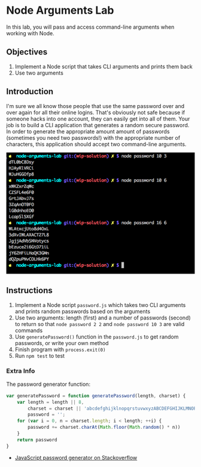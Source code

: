 # Node Arguments Lab

In this lab, you will pass and access command-line arguments when working with Node.

## Objectives

1. Implement a Node script that takes CLI arguments and prints them back
1. Use two arguments

## Introduction

I'm sure we all know those people that use the same password over and over again for all their online logins. That's obviously not safe because if someone hacks into one account, they can easily get into all of them. Your job is to build a CLI application that generates a random secure password. In order to generate the appropriate amount amount of passwords (sometimes you need two passwords!) with the appropriate number of characters, this application should accept two command-line arguments.

![](password.png)

## Instructions

1. Implement a Node script `password.js` which takes two CLI arguments and prints random passwords based on the arguments
1. Use two arguments: length (first) and a number of passwords (second) to return so that `node password 2 2` and `node password 10 3` are valid commands
2. Use `generatePassword()` function in the `password.js` to get random passwords, or write your own method
3. Finish program with `process.exit(0)`
1. Run `npm test` to test


### Extra Info

The password generator function:

```js
var generatePassword = function generatePassword(length, charset) {
    var length = length || 8,
        charset = charset || 'abcdefghijklnopqrstuvwxyzABCDEFGHIJKLMNOPQRSTUVWXYZ0123456789',
        password = '';
    for (var i = 0, n = charset.length; i < length; ++i) {
        password += charset.charAt(Math.floor(Math.random() * n))
    }
    return password
}
```

* [JavaScript password generator on Stackoverflow](http://stackoverflow.com/questions/1497481/javascript-password-generator)
